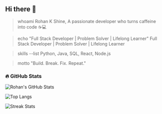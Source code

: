 ## Hi there 👋
> whoami
Rohan K Shine, A passionate developer who turns caffeine into code ☕💻

> echo "Full Stack Developer | Problem Solver | Lifelong Learner"
Full Stack Developer | Problem Solver | Lifelong Learner

> skills --list
Python, Java, SQL, React, Node.js

> motto
"Build. Break. Fix. Repeat."




### 🔥 GitHub Stats

![Rohan's GitHub Stats](https://github-readme-stats.vercel.app/api?username=Rohan-60&show_icons=true&theme=codeSTACKr)

![Top Langs](https://github-readme-stats.vercel.app/api/top-langs/?username=Rohan-60&layout=compact&theme=codeSTACKr)

![Streak Stats](https://github-readme-streak-stats.herokuapp.com/?user=Rohan-60&theme=codeSTACKr)


<!--
**Rohan-60/Rohan-60** is a ✨ _special_ ✨ repository because its `README.md` (this file) appears on your GitHub profile.

Here are some ideas to get you started:

- 🔭 I’m currently working on ...
- 🌱 I’m currently learning ...
- 👯 I’m looking to collaborate on ...
- 🤔 I’m looking for help with ...
- 💬 Ask me about ...
- 📫 How to reach me: ...
- 😄 Pronouns: ...
- ⚡ Fun fact: ...
-->
